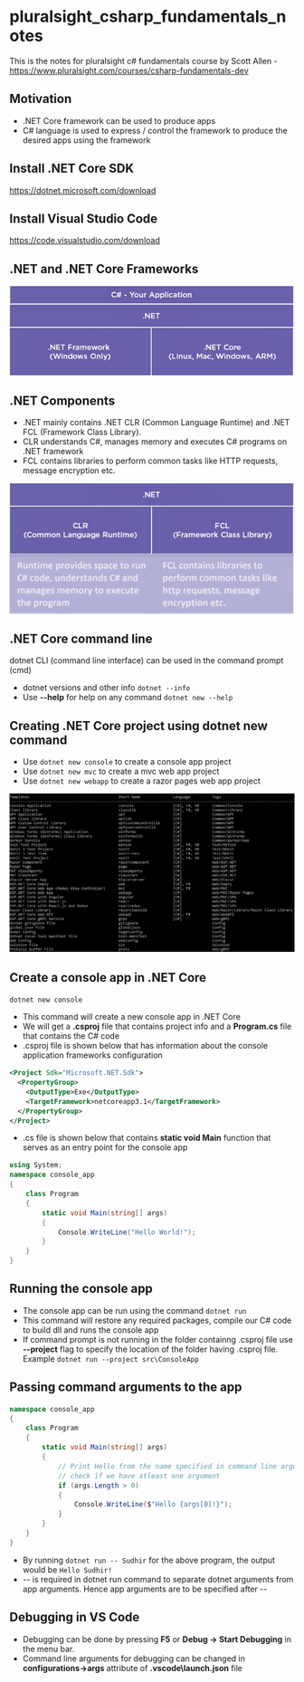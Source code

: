 # pluralsight_csharp_fundamentals_notes
This is the notes for pluralsight c# fundamentals course by Scott Allen - https://www.pluralsight.com/courses/csharp-fundamentals-dev

## Motivation
- .NET Core framework can be used to produce apps
- C# language is used to express / control the framework to produce the desired apps using the framework

## Install .NET Core SDK
https://dotnet.microsoft.com/download

## Install Visual Studio Code
https://code.visualstudio.com/download

## .NET and .NET Core Frameworks
![.NET and .NET Core Frameworks](https://github.com/nagasudhirpulla/pluralsight_csharp_fundamentals_notes/raw/master/assets/net_and_core_diffs.png)

## .NET Components
- .NET mainly contains .NET CLR (Common Language Runtime) and .NET FCL (Framework Class Library).
- CLR understands C#, manages memory and executes C# programs on .NET framework
- FCL contains libraries to perform common tasks like HTTP requests, message encryption etc.

![.NET Runtime and Framework Class Library (FCL)](https://github.com/nagasudhirpulla/pluralsight_csharp_fundamentals_notes/raw/master/assets/dotnet_components.png)

## .NET Core command line
dotnet CLI (command line interface) can be used in the command prompt (cmd)
- dotnet versions and other info ```dotnet --info```
- Use **--help** for help on any command ```dotnet new --help```

## Creating .NET Core project using dotnet new command
- Use ```dotnet new console``` to create a console app project
- Use ```dotnet new mvc``` to create a mvc web app project
- Use ```dotnet new webapp``` to create a razor pages web app project

![dotnet new command options](https://github.com/nagasudhirpulla/pluralsight_csharp_fundamentals_notes/raw/master/assets/dotnet_new_options.png)

## Create a console app in .NET Core
```dotnet new console```
- This command will create a new console app in .NET Core
- We will get a **.csproj** file that contains project info and a **Program.cs** file that contains the C# code
- .csproj file is shown below that has information about the console application frameworks configuration
```xml
<Project Sdk="Microsoft.NET.Sdk">
  <PropertyGroup>
    <OutputType>Exe</OutputType>
    <TargetFramework>netcoreapp3.1</TargetFramework>
  </PropertyGroup>
</Project>
```
- .cs file is shown below that contains **static void Main** function that serves as an entry point for the console app
```cs
using System;
namespace console_app
{
    class Program
    {
        static void Main(string[] args)
        {
            Console.WriteLine("Hello World!");
        }
    }
}
```

## Running the console app
- The console app can be run using the command ```dotnet run```
- This command will restore any required packages, compile our C# code to build dll and runs the console app
- If command prompt is not running in the folder containng .csproj file use **--project** flag to specify the location of the folder having .csproj file. Example ```dotnet run --project src\ConsoleApp```

## Passing command arguments to the app
```cs
namespace console_app
{
    class Program
    {
        static void Main(string[] args)
        {
            // Print Hello from the name specified in command line arguments
            // check if we have atleast one argument
            if (args.Length > 0)
            {
                Console.WriteLine($"Hello {args[0]!}");
            }
        }
    }
}
```
- By running ```dotnet run -- Sudhir``` for the above program, the output would be ```Hello Sudhir!```
- -- is required in dotnet run command to separate dotnet arguments from app arguments. Hence app arguments are to be specified after --

## Debugging in VS Code
- Debugging can be done by pressing **F5** or **Debug -> Start Debugging** in the menu bar.
- Command line arguments for debugging can be changed in **configurations->args** attribute of **.vscode\launch.json** file
